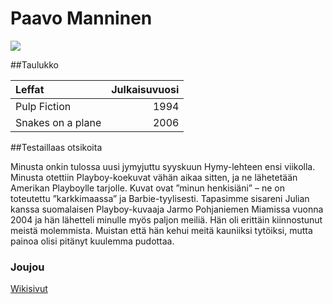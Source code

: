 # Paavo Manninen

![](http://cdn2-www.dogtime.com/assets/uploads/gallery/30-impossibly-cute-puppies/impossibly-cute-puppy-8.jpg)

##Taulukko

| Leffat | Julkaisuvuosi |
|:-------|--------------:|
|Pulp Fiction | 1994 |
Snakes on a plane | 2006 |

##Testaillaas otsikoita

Minusta onkin tulossa uusi jymyjuttu syyskuun Hymy-lehteen ensi viikolla. Minusta otettiin Playboy-koekuvat vähän aikaa sitten, ja ne lähetetään Amerikan Playboylle tarjolle. Kuvat ovat ”minun henkisiäni” – ne on toteutettu ”karkkimaassa” ja Barbie-tyylisesti. Tapasimme sisareni Julian kanssa suomalaisen Playboy-kuvaaja Jarmo Pohjaniemen Miamissa vuonna 2004 ja hän lähetteli minulle myös paljon meiliä. Hän oli erittäin kiinnostunut meistä molemmista. Muistan että hän kehui meitä kauniiksi tytöiksi, mutta painoa olisi pitänyt kuulemma pudottaa.

### Joujou

[Wikisivut](https://fi.wikipedia.org/wiki/Johanna_Tukiainen)
